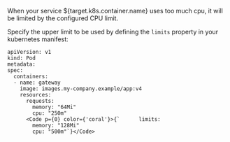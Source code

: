 When your service ${target.k8s.container.name} uses too much cpu, it will be limited by the configured
CPU limit.

Specify the upper limit to be used by defining the ```limits``` property in your
kubernetes manifest:
```
apiVersion: v1
kind: Pod
metadata:
spec:
  containers:
  - name: gateway
    image: images.my-company.example/app:v4
    resources:
      requests:
        memory: "64Mi"
        cpu: "250m"
      <Code p={0} color={'coral'}>{`      limits:
        memory: "128Mi"
        cpu: "500m"`}</Code>
```
